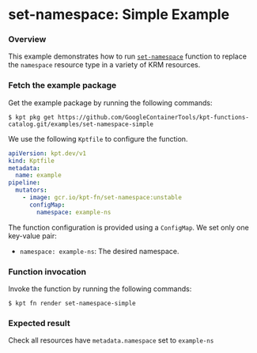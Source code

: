 # set-namespace: Simple Example

### Overview

This example demonstrates how to run [`set-namespace`] function
to replace the  `namespace` resource type in a variety of KRM resources.

### Fetch the example package

Get the example package by running the following commands:

```shell
$ kpt pkg get https://github.com/GoogleContainerTools/kpt-functions-catalog.git/examples/set-namespace-simple
```

We use the following `Kptfile` to configure the function.

```yaml
apiVersion: kpt.dev/v1
kind: Kptfile
metadata:
  name: example
pipeline:
  mutators:
    - image: gcr.io/kpt-fn/set-namespace:unstable
      configMap:
        namespace: example-ns
```

The function configuration is provided using a `ConfigMap`. We set only one
key-value pair:
- `namespace: example-ns`: The desired namespace.

### Function invocation

Invoke the function by running the following commands:

```shell
$ kpt fn render set-namespace-simple
```

### Expected result

Check all resources have `metadata.namespace` set to `example-ns`

[`set-namespace`]: https://catalog.kpt.dev/set-namespace/v0.1/
